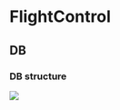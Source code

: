 # FlightControl

## DB

### DB structure
![](https://github.com/eyalgolan/FlightControl/tree/master/img/dbStructure.jpg)
